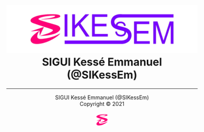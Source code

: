 <div align="center">
  <h1><a href="https://sikessem.github.io/" title="Go to SIKessEm website"><img src="SIKessEm-logo.png" alt="SIKessEm logo"/></a><br/>SIGUI Kessé Emmanuel (@SIKessEm)</h1>
</div>

***

<div align="center">
  <p>SIGUI Kessé Emmanuel (@SIKessEm)<br/>Copyright &#169; 2021</p>
  <p><a href="https://sikessem.github.io/" title="Go to SIKessEm website"><img src="SIKessEm-icon.png" width="40px" height="40px" alt="SIKessEm icon" style="border-radius:50%;"/></a></p>
</div>
